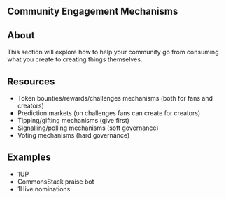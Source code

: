 ## Community Engagement Mechanisms

## About

This section will explore how to help your community go from consuming what you create to creating things themselves.

## Resources

- Token bounties/rewards/challenges mechanisms (both for fans and creators)
- Prediction markets (on challenges fans can create for creators)
- Tipping/gifting mechanisms (give first)
- Signalling/polling mechanisms (soft governance)
- Voting mechanisms (hard governance)

## Examples

- 1UP
- CommonsStack praise bot
- 1Hive nominations
